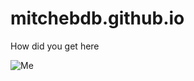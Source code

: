 # mitchebdb.github.io

How did you get here

![Me](https://tenor.com/view/coding-scaler-create-impact-monkey-programmer-gif-24991476)
